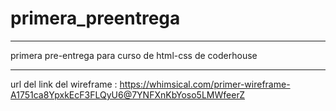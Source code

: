 # primera_preentrega

----
primera pre-entrega para curso de html-css de coderhouse

----

url del link del wireframe : https://whimsical.com/primer-wireframe-A1751ca8YpxkEcF3FLQyU6@7YNFXnKbYoso5LMWfeerZ
